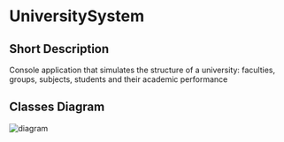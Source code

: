 # UniversitySystem
<h2> Short Description </h2>
Сonsole application that simulates the structure of a university: faculties, groups, subjects, students and their academic performance
<h2> Classes Diagram </h2>

![diagram](https://user-images.githubusercontent.com/99547319/234993389-d3ba1ec9-d5a5-4de3-bfd3-0a89505ed04c.png)
